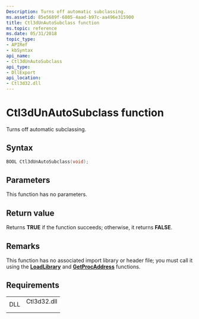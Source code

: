```yaml
---
Description: Turns off automatic subclassing.
ms.assetid: 85e5689f-6805-4aad-b97c-aa496e315900
title: Ctl3dUnAutoSubclass function
ms.topic: reference
ms.date: 05/31/2018
topic_type: 
- APIRef
- kbSyntax
api_name: 
- Ctl3dUnAutoSubclass
api_type: 
- DllExport
api_location: 
- Ctl3d32.dll
---
```


# Ctl3dUnAutoSubclass function

Turns off automatic subclassing.

## Syntax


```C++
BOOL Ctl3dUnAutoSubclass(void);
```



## Parameters

This function has no parameters.

## Return value

Returns **TRUE** if the function succeeds; otherwise, it returns **FALSE**.

## Remarks

This function has no associated import library or header file; you must call it using the [**LoadLibrary**](/windows/win32/api/libloaderapi/nf-libloaderapi-loadlibrarya) and [**GetProcAddress**](/windows/win32/api/libloaderapi/nf-libloaderapi-getprocaddress) functions.

## Requirements



|                |                                                                                        |
|----------------|----------------------------------------------------------------------------------------|
| DLL<br/> | <dl> <dt>Ctl3d32.dll</dt> </dl> |



 

 